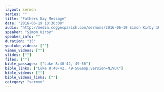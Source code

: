 ```yaml
---
layout: sermon
series: ""
title: "Fathers Day Message"
date: "2016-06-19 10:30:00"
audio: "http://media.coggesparish.com/sermons/2016-06-19 Simon Kirby 10-30.mp3"
speaker: "Simon Kirby"
speaker_info: ""
duration: "15"
youtube_videos: [""]
vimeo_videos: [""]
slides: [""]
files: [""]
bible_passages: ["Luke 8:40-42, 49-56"]
bible_links: ["Luke 8:40-42, 49-56&amp;version=NIVUK"]
bible_videos: [""]
bible_videos_links: [""]
category: "sermon"
---
```


